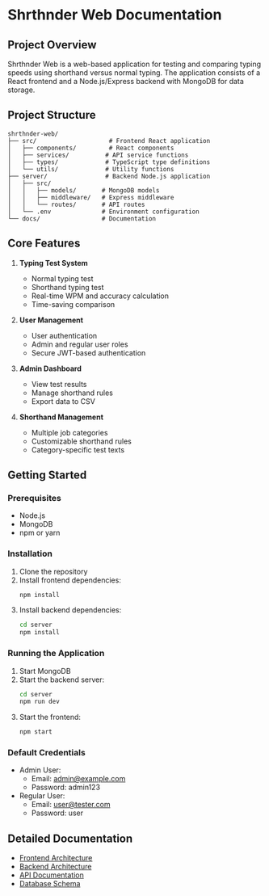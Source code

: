 # Shrthnder Web Documentation

## Project Overview

Shrthnder Web is a web-based application for testing and comparing typing speeds using shorthand versus normal typing. The application consists of a React frontend and a Node.js/Express backend with MongoDB for data storage.

## Project Structure

```
shrthnder-web/
├── src/                    # Frontend React application
│   ├── components/         # React components
│   ├── services/          # API service functions
│   ├── types/             # TypeScript type definitions
│   └── utils/             # Utility functions
├── server/                # Backend Node.js application
│   ├── src/
│   │   ├── models/       # MongoDB models
│   │   ├── middleware/   # Express middleware
│   │   └── routes/       # API routes
│   └── .env              # Environment configuration
└── docs/                 # Documentation
```

## Core Features

1. **Typing Test System**

   - Normal typing test
   - Shorthand typing test
   - Real-time WPM and accuracy calculation
   - Time-saving comparison

2. **User Management**

   - User authentication
   - Admin and regular user roles
   - Secure JWT-based authentication

3. **Admin Dashboard**

   - View test results
   - Manage shorthand rules
   - Export data to CSV

4. **Shorthand Management**
   - Multiple job categories
   - Customizable shorthand rules
   - Category-specific test texts

## Getting Started

### Prerequisites

- Node.js
- MongoDB
- npm or yarn

### Installation

1. Clone the repository
2. Install frontend dependencies:
   ```bash
   npm install
   ```
3. Install backend dependencies:
   ```bash
   cd server
   npm install
   ```

### Running the Application

1. Start MongoDB
2. Start the backend server:
   ```bash
   cd server
   npm run dev
   ```
3. Start the frontend:
   ```bash
   npm start
   ```

### Default Credentials

- Admin User:
  - Email: admin@example.com
  - Password: admin123
- Regular User:
  - Email: user@tester.com
  - Password: user

## Detailed Documentation

- [Frontend Architecture](./frontend.md)
- [Backend Architecture](./backend.md)
- [API Documentation](./api.md)
- [Database Schema](./database.md)
